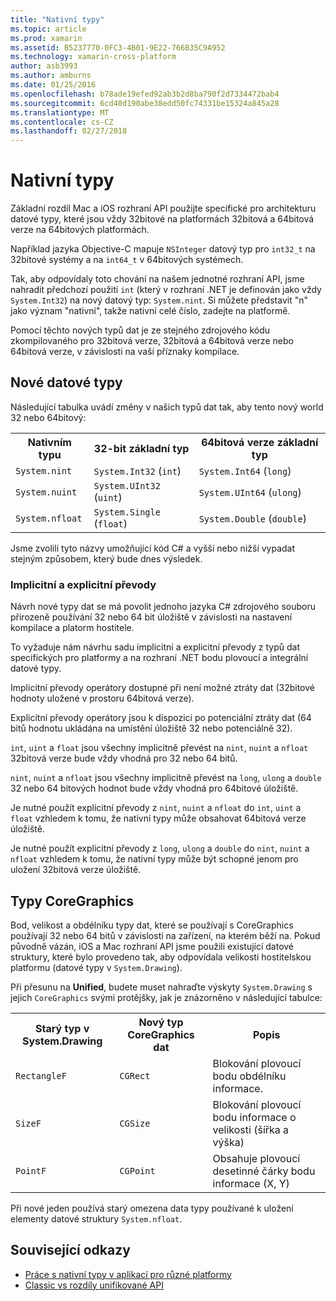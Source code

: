 ```yaml
---
title: "Nativní typy"
ms.topic: article
ms.prod: xamarin
ms.assetid: B5237770-0FC3-4B01-9E22-766B35C9A952
ms.technology: xamarin-cross-platform
author: asb3993
ms.author: amburns
ms.date: 01/25/2016
ms.openlocfilehash: b78ade19efed92ab3b2d8ba790f2d7334472bab4
ms.sourcegitcommit: 6cd40d190abe38edd50fc74331be15324a845a28
ms.translationtype: MT
ms.contentlocale: cs-CZ
ms.lasthandoff: 02/27/2018
---
```

# <a name="native-types"></a>Nativní typy

Základní rozdíl Mac a iOS rozhraní API použijte specifické pro architekturu datové typy, které jsou vždy 32bitové na platformách 32bitová a 64bitová verze na 64bitových platformách.

Například jazyka Objective-C mapuje `NSInteger` datový typ pro `int32_t` na 32bitové systémy a na `int64_t` v 64bitových systémech.

Tak, aby odpovídaly toto chování na našem jednotné rozhraní API, jsme nahradit předchozí použití `int` (který v rozhraní .NET je definován jako vždy `System.Int32`) na nový datový typ: `System.nint`.  Si můžete představit "n" jako význam "nativní", takže nativní celé číslo, zadejte na platformě.

Pomocí těchto nových typů dat je ze stejného zdrojového kódu zkompilovaného pro 32bitová verze, 32bitová a 64bitová verze nebo 64bitová verze, v závislosti na vaší příznaky kompilace.

## <a name="new-data-types"></a>Nové datové typy

Následující tabulka uvádí změny v našich typů dat tak, aby tento nový world 32 nebo 64bitový:

<table>
        <tr>
            <th>Nativním typu</th>
            <th>32-bit základní typ</th> 
            <th>64bitová verze základní typ</th>
        </tr>
        <tr>
            <td><code>System.nint</code></td>
        <td><code>System.Int32</code> (<code>int</code>)</td>
        <td><code>System.Int64</code> (<code>long</code>)</td>
        </tr>
        <tr>
            <td><code>System.nuint</code></td>
        <td><code>System.UInt32</code> (<code>uint</code>)</td>
        <td><code>System.UInt64</code> (<code>ulong</code>)</td>
        </tr>
        <tr>
            <td><code>System.nfloat</code></td>
        <td><code>System.Single</code> (<code>float</code>)</td>
        <td><code>System.Double</code> (<code>double</code>)</td>
        </tr>
    </table>

Jsme zvolili tyto názvy umožňující kód C# a vyšší nebo nižší vypadat stejným způsobem, který bude dnes výsledek.

### <a name="implicit-and-explicit-conversions"></a>Implicitní a explicitní převody

Návrh nové typy dat se má povolit jednoho jazyka C# zdrojového souboru přirozeně používání 32 nebo 64 bit úložiště v závislosti na nastavení kompilace a platorm hostitele.

To vyžaduje nám návrhu sadu implicitní a explicitní převody z typů dat specifických pro platformy a na rozhraní .NET bodu plovoucí a integrální datové typy.

Implicitní převody operátory dostupné při není možné ztráty dat (32bitové hodnoty uložené v prostoru 64bitová verze).

Explicitní převody operátory jsou k dispozici po potenciální ztráty dat (64 bitů hodnotu ukládána na umístění úložiště 32 nebo potenciálně 32).

 `int`, `uint` a `float` jsou všechny implicitně převést na `nint`, `nuint` a `nfloat` 32bitová verze bude vždy vhodná pro 32 nebo 64 bitů.

 `nint`, `nuint` a `nfloat` jsou všechny implicitně převést na `long`, `ulong` a `double` 32 nebo 64 bitových hodnot bude vždy vhodná pro 64bitové úložiště.

Je nutné použít explicitní převody z `nint`, `nuint` a `nfloat` do `int`, `uint` a `float` vzhledem k tomu, že nativní typy může obsahovat 64bitová verze úložiště.

Je nutné použít explicitní převody z `long`, `ulong` a `double` do `nint`, `nuint` a `nfloat` vzhledem k tomu, že nativní typy může být schopné jenom pro uložení 32bitová verze úložiště.

## <a name="coregraphics-types"></a>Typy CoreGraphics

Bod, velikost a obdélníku typy dat, které se používají s CoreGraphics používají 32 nebo 64 bitů v závislosti na zařízení, na kterém běží na.  Pokud původně vázán, iOS a Mac rozhraní API jsme použili existující datové struktury, které bylo provedeno tak, aby odpovídala velikosti hostitelskou platformu (datové typy v `System.Drawing`).

Při přesunu na **Unified**, budete muset nahraďte výskyty `System.Drawing` s jejich `CoreGraphics` svými protějšky, jak je znázorněno v následující tabulce:

<table>
        <tr>
            <th>Starý typ v System.Drawing</th>
            <th>Nový typ CoreGraphics dat</th> 
            <th>Popis</th>
        </tr>
        <tr>
        <td><code>RectangleF</code></td>
        <td><code>CGRect</code></td>
        <td>Blokování plovoucí bodu obdélníku informace.  </td>
        </tr>
        <tr>
        <td><code>SizeF</code></td>
        <td><code>CGSize</code></td>
        <td>Blokování plovoucí bodu informace o velikosti (šířka a výška)</td>
        </tr>
        <tr>
        <td><code>PointF</code></td>
        <td><code>CGPoint</code></td>
        <td>Obsahuje plovoucí desetinné čárky bodu informace (X, Y)</td>
        </tr>
    </table>

Při nové jeden používá starý omezena data typy používané k uložení elementy datové struktury `System.nfloat`.

## <a name="related-links"></a>Související odkazy

- [Práce s nativní typy v aplikací pro různé platformy](~/cross-platform/macios/native-types-cross-platform.md)
- [Classic vs rozdíly unifikované API](http://developer.xamarin.comhttps://developer.xamarin.com/releases/ios/api_changes/classic-vs-unified-8.6.0/)
